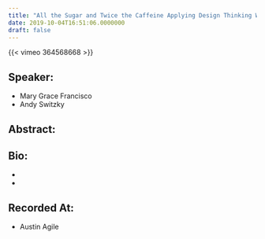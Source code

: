 ```yaml
---
title: "All the Sugar and Twice the Caffeine Applying Design Thinking Within an Agile Transformation"
date: 2019-10-04T16:51:06.0000000
draft: false
---
```


{{< vimeo 364568668 >}}

## Speaker:

 - Mary Grace Francisco
 - Andy Switzky

## Abstract:



## Bio:

 - 
 - 

## Recorded At:

 - Austin Agile

